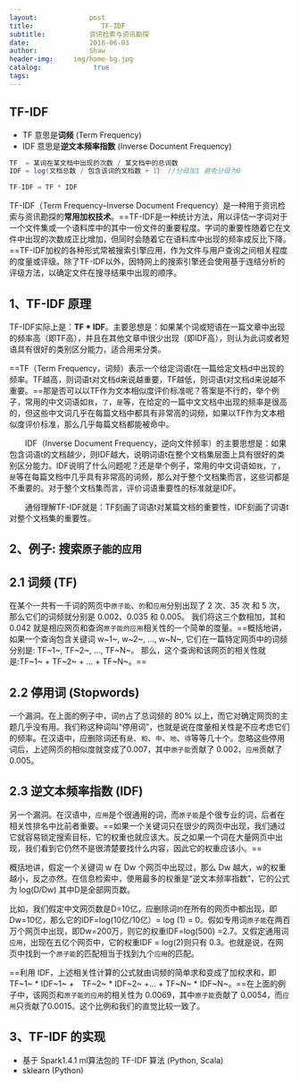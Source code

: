```yaml
---
layout:             post
title:                 TF-IDF
subtitle:           资讯检索与资讯勘探
date:      	        2018-06-03
author:             Shaw
header-img:     img/home-bg.jpg
catalog: 	         true
tags:
---
```


TF-IDF
-
- TF 意思是**词频** (Term Frequency)
- IDF 意思是**逆文本频率指数** (Inverse Document Frequency)

```java
TF 	= 某词在某文档中出现的次数 / 某文档中的总词数
IDF = log(文档总数 / 包含该词的文档数 + 1） //分母加1 避免分母为0

TF-IDF = TF * IDF
```

TF-IDF（Term Frequency–Inverse Document Frequency）是一种用于资讯检索与资讯勘探的**常用加权技术**。==TF-IDF是一种统计方法，用以评估一字词对于一个文件集或一个语料库中的其中一份文件的重要程度。字词的重要性随着它在文件中出现的次数成正比增加，但同时会随着它在语料库中出现的频率成反比下降。==TF-IDF加权的各种形式常被搜索引擎应用，作为文件与用户查询之间相关程度的度量或评级。除了TF-IDF以外，因特网上的搜索引擎还会使用基于连结分析的评级方法，以确定文件在搜寻结果中出现的顺序。

1、TF-IDF 原理
-
TF-IDF实际上是：**TF \* IDF**。主要思想是：如果某个词或短语在一篇文章中出现的频率高（即TF高），并且在其他文章中很少出现（即IDF高），则认为此词或者短语具有很好的类别区分能力，适合用来分类。
 
==TF（Term Frequency，词频）表示一个给定词语t在一篇给定文档d中出现的频率。TF越高，则词语t对文档d来说越重要，TF越低，则词语t对文档d来说越不重要。==那是否可以以TF作为文本相似度评价标准呢？答案是不行的，举个例子，常用的中文词语如`我`，`了`，`是`等，在给定的一篇中文文档中出现的频率是很高的，但这些中文词几乎在每篇文档中都具有非常高的词频，如果以TF作为文本相似度评价标准，那么几乎每篇文档都能被命中。
 
　　IDF（Inverse Document Frequency，逆向文件频率）的主要思想是：如果包含词语t的文档越少，则IDF越大，说明词语t在整个文档集层面上具有很好的类别区分能力。IDF说明了什么问题呢？还是举个例子，常用的中文词语如`我`，`了`，`是`等在每篇文档中几乎具有非常高的词频，那么对于整个文档集而言，这些词都是不重要的。对于整个文档集而言，评价词语重要性的标准就是IDF。
 
　　通俗理解TF-IDF就是：TF刻画了词语t对某篇文档的重要性，IDF刻画了词语t对整个文档集的重要性。

2、例子: 搜索`原子能的应用`
-

2.1 词频 (TF)
-
在某个一共有一千词的网页中`原子能`、`的`和`应用`分别出现了 2 次、35 次 和 5 次，那么它们的词频就分别是 0.002、0.035 和 0.005。 我们将这三个数相加，其和 0.042 就是相应网页和查询`原子能的应用`相关性的一个简单的度量。==概括地讲，如果一个查询包含关键词 w~1~, w~2~, ..., w~N~, 它们在一篇特定网页中的词频分别是: TF~1~, TF~2~, ..., TF~N~。 那么，这个查询和该网页的相关性就是:TF~1~ + TF~2~ + ... + TF~N~。==

2.2 停用词 (Stopwords)
-
一个漏洞。在上面的例子中，词`的`占了总词频的 80% 以上，而它对确定网页的主题几乎没有用。我们称这种词叫“停用词”，也就是说在度量相关性是不应考虑它们的频率。在汉语中，应删除词还有`是`、`和`、`中`、`地`、`得`等等几十个。忽略这些停用词后，上述网页的相似度就变成了0.007，其中`原子能`贡献了 0.002，`应用`贡献了 0.005。

2.3 逆文本频率指数 (IDF)
-
另一个漏洞。在汉语中，`应用`是个很通用的词，而`原子能`是个很专业的词，后者在相关性排名中比前者重要。==如果一个关键词只在很少的网页中出现，我们通过它就容易锁定搜索目标，它的权重也就应该大。反之如果一个词在大量网页中出现，我们看到它仍然不是很清楚要找什么内容，因此它的权重应该小。==

概括地讲，假定一个关键词 w 在 Dw 个网页中出现过，那么 Dw 越大，w的权重越小，反之亦然。在信息检索中，使用最多的权重是“逆文本频率指数”，它的公式为 log(D/Dw) 其中D是全部网页数。

比如，我们假定中文网页数是D=10亿，应删除词`的`在所有的网页中都出现，即Dw=10亿，那么它的IDF=log(10亿/10亿）= log (1) = 0。假如专用词`原子能`在两百万个网页中出现，即Dw=200万，则它的权重IDF=log(500) =2.7。又假定通用词`应用`，出现在五亿个网页中，它的权重IDF = log(2)则只有 0.3。也就是说，在网页中找到一个`原子能`的匹配相当于找到九个`应用`的匹配。

==利用 IDF，上述相关性计算的公式就由词频的简单求和变成了加权求和，即 TF~1~ \* IDF~1~ +　TF~2~ \* IDF~2~ +... + TF~N~ \* IDF~N~。==在上面的例子中，该网页和`原子能的应用`的相关性为 0.0069，其中`原子能`贡献了 0.0054，而`应用`只贡献了0.0015。这个比例和我们的直觉比较一致了。

3、TF-IDF 的实现
-
- 基于 Spark1.4.1 ml算法包的 TF-IDF 算法 (Python, Scala)
- sklearn (Python)